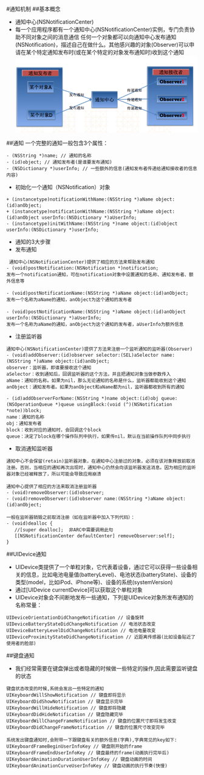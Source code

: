 #通知机制
##基本概念
- 通知中心(NSNotificationCenter)
 - 每一个应用程序都有一个通知中心(NSNotificationCenter)实例，专门负责协助不同对象之间的消息通信
任何一个对象都可以向通知中心发布通知(NSNotification)，描述自己在做什么。其他感兴趣的对象(Observer)可以申请在某个特定通知发布时(或在某个特定的对象发布通知时)收到这个通知
 ![](Snip20150913_1.png)

##通知
一个完整的通知一般包含3个属性：
```objc
- (NSString *)name; // 通知的名称
- (id)object; // 通知发布者(是谁要发布通知)
- (NSDictionary *)userInfo; // 一些额外的信息(通知发布者传递给通知接收者的信息内容)
```
- 初始化一个通知（NSNotification）对象

```objc
+ (instancetype)notificationWithName:(NSString *)aName object:(id)anObject;
+ (instancetype)notificationWithName:(NSString *)aName object:(id)anObject userInfo:(NSDictionary *)aUserInfo;
- (instancetype)initWithName:(NSString *)name object:(id)object userInfo:(NSDictionary *)userInfo;
```

- 通知的3大步骤
- 发布通知

```objc
 通知中心(NSNotificationCenter)提供了相应的方法来帮助发布通知
- (void)postNotification:(NSNotification *)notification;
发布一个notification通知，可在notification对象中设置通知的名称、通知发布者、额外信息等

- (void)postNotificationName:(NSString *)aName object:(id)anObject;
发布一个名称为aName的通知，anObject为这个通知的发布者

- (void)postNotificationName:(NSString *)aName object:(id)anObject userInfo:(NSDictionary *)aUserInfo;
发布一个名称为aName的通知，anObject为这个通知的发布者，aUserInfo为额外信息
```

- 注册监听器

```objc
通知中心(NSNotificationCenter)提供了方法来注册一个监听通知的监听器(Observer)
- (void)addObserver:(id)observer selector:(SEL)aSelector name:(NSString *)aName object:(id)anObject;
observer：监听器，即谁要接收这个通知
aSelector：收到通知后，回调监听器的这个方法，并且把通知对象当做参数传入
aName：通知的名称。如果为nil，那么无论通知的名称是什么，监听器都能收到这个通知
anObject：通知发布者。如果为anObject和aName都为nil，监听器都收到所有的通知
 ```
 
 
 ```objc
 - (id)addObserverForName:(NSString *)name object:(id)obj queue:(NSOperationQueue *)queue usingBlock:(void (^)(NSNotification *note))block;
name：通知的名称
obj：通知发布者
block：收到对应的通知时，会回调这个block
queue：决定了block在哪个操作队列中执行，如果传nil，默认在当前操作队列中同步执行
 ```
 
 - 取消通知监听器
 

 ```objc
通知中心不会保留(retain)监听器对象，在通知中心注册过的对象，必须在该对象释放前取消注册。否则，当相应的通知再次出现时，通知中心仍然会向该监听器发送消息。因为相应的监听器对象已经被释放了，所以可能会导致应用崩溃

通知中心提供了相应的方法来取消注册监听器
- (void)removeObserver:(id)observer;
- (void)removeObserver:(id)observer name:(NSString *)aName object:(id)anObject;

一般在监听器销毁之前取消注册（如在监听器中加入下列代码）：
- (void)dealloc {
	//[super dealloc];  非ARC中需要调用此句
    [[NSNotificationCenter defaultCenter] removeObserver:self];
}

```

##UIDevice通知
- UIDevice类提供了一个单粒对象，它代表着设备，通过它可以获得一些设备相关的信息，比如电池电量值(batteryLevel)、电池状态(batteryState)、设备的类型(model，比如iPod、iPhone等)、设备的系统(systemVersion)
- 通过[UIDevice currentDevice]可以获取这个单粒对象
- UIDevice对象会不间断地发布一些通知，下列是UIDevice对象所发布通知的名称常量：
```objc
UIDeviceOrientationDidChangeNotification // 设备旋转
UIDeviceBatteryStateDidChangeNotification // 电池状态改变
UIDeviceBatteryLevelDidChangeNotification // 电池电量改变
UIDeviceProximityStateDidChangeNotification // 近距离传感器(比如设备贴近了使用者的脸部)
```


##键盘通知
- 我们经常需要在键盘弹出或者隐藏的时候做一些特定的操作,因此需要监听键盘的状态

```objc
键盘状态改变的时候,系统会发出一些特定的通知
UIKeyboardWillShowNotification // 键盘即将显示
UIKeyboardDidShowNotification // 键盘显示完毕
UIKeyboardWillHideNotification // 键盘即将隐藏
UIKeyboardDidHideNotification // 键盘隐藏完毕
UIKeyboardWillChangeFrameNotification // 键盘的位置尺寸即将发生改变
UIKeyboardDidChangeFrameNotification // 键盘的位置尺寸改变完毕

系统发出键盘通知时,会附带一下跟键盘有关的额外信息(字典),字典常见的key如下:
UIKeyboardFrameBeginUserInfoKey // 键盘刚开始的frame
UIKeyboardFrameEndUserInfoKey // 键盘最终的frame(动画执行完毕后)
UIKeyboardAnimationDurationUserInfoKey // 键盘动画的时间
UIKeyboardAnimationCurveUserInfoKey // 键盘动画的执行节奏(快慢)

```